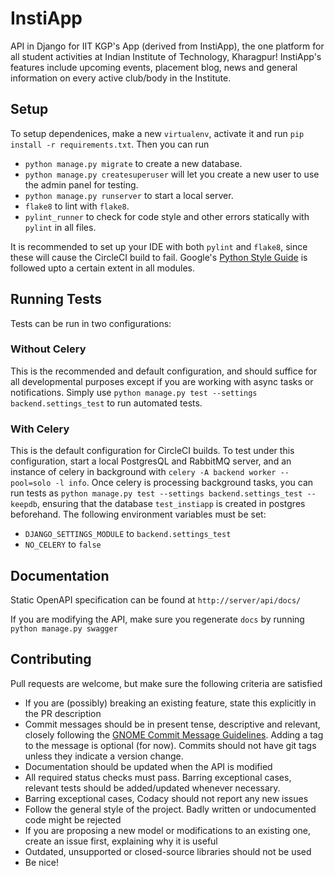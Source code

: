 # InstiApp

API in Django for IIT KGP's App (derived from InstiApp), the one platform for all student activities at Indian Institute of Technology, Kharagpur! InstiApp's features include upcoming events, placement blog, news and general information on every active club/body in the Institute.

<!-- [![InstiApp](https://insti.app/instiapp-badge-gh.svg)](https://insti.app) -->
<!-- [![TravisCI](https://api.travis-ci.org/wncc/IITBapp.svg?branch=master)](https://travis-ci.org/wncc/IITBapp) -->
<!-- [![CircleCI](https://circleci.com/gh/wncc/IITBapp.svg?style=shield)](https://circleci.com/gh/wncc/IITBapp) -->

<!-- [![codecov](https://codecov.io/gh/wncc/IITBapp/branch/master/graph/badge.svg)](https://codecov.io/gh/wncc/IITBapp) -->
<!-- [![Codacy Badge](https://api.codacy.com/project/badge/Grade/7e6a386dbec649c99aa6a10218cc3768)](https://www.codacy.com/app/pulsejet/IITBapp?utm_source=github.com&amp;utm_medium=referral&amp;utm_content=wncc/IITBapp&amp;utm_campaign=Badge_Grade) -->
<!-- [![Requirements Status](https://requires.io/github/wncc/IITBapp/requirements.svg?branch=master)](https://requires.io/github/wncc/IITBapp/requirements/?branch=master) -->
<!-- [![GitHub license](https://img.shields.io/github/license/wncc/IITBapp.svg)](https://github.com/wncc/IITBapp/blob/master/LICENSE) -->

## Setup
To setup dependenices, make a new `virtualenv`, activate it and run `pip install -r requirements.txt`. Then you can run

* `python manage.py migrate` to create a new database.
* `python manage.py createsuperuser` will let you create a new user to use the admin panel for testing.
* `python manage.py runserver` to start a local server.
* `flake8` to lint with `flake8`.
* `pylint_runner` to check for code style and other errors statically with `pylint` in all files.

It is recommended to set up your IDE with both `pylint` and `flake8`, since these will cause the CircleCI build to fail. Google's [Python Style Guide](https://google.github.io/styleguide/pyguide.html) is followed upto a certain extent in all modules.

## Running Tests

Tests can be run in two configurations:

### Without Celery

This is the recommended and default configuration, and should suffice for all developmental purposes except if you are working with async tasks or notifications. Simply use `python manage.py test --settings backend.settings_test` to run automated tests.

### With Celery

This is the default configuration for CircleCI builds. To test under this configuration, start a local PostgresQL and RabbitMQ server, and an instance of celery in background with `celery -A backend worker --pool=solo -l info`. Once celery is processing background tasks, you can run tests as `python manage.py test --settings backend.settings_test --keepdb`, ensuring that the database `test_instiapp` is created in postgres beforehand. The following environment variables must be set:

* `DJANGO_SETTINGS_MODULE` to `backend.settings_test`
* `NO_CELERY` to `false`

## Documentation

Static OpenAPI specification can be found at `http://server/api/docs/`

If you are modifying the API, make sure you regenerate `docs` by running `python manage.py swagger`

## Contributing

Pull requests are welcome, but make sure the following criteria are satisfied

* If you are (possibly) breaking an existing feature, state this explicitly in the PR description
* Commit messages should be in present tense, descriptive and relevant, closely following the [GNOME Commit Message Guidelines](https://wiki.gnome.org/Git/CommitMessages). Adding a tag to the message is optional (for now). Commits should not have git tags unless they indicate a version change.
* Documentation should be updated when the API is modified
* All required status checks must pass. Barring exceptional cases, relevant tests should be added/updated whenever necessary.
* Barring exceptional cases, Codacy should not report any new issues
* Follow the general style of the project. Badly written or undocumented code might be rejected
* If you are proposing a new model or modifications to an existing one, create an issue first, explaining why it is useful
* Outdated, unsupported or closed-source libraries should not be used
* Be nice!
